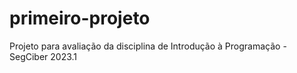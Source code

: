 # primeiro-projeto
Projeto para avaliação da disciplina de Introdução à Programação - SegCiber 2023.1
